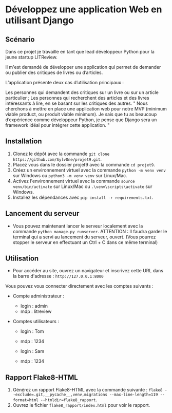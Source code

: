 # Développez une application Web en utilisant Django

## Scénario

Dans ce projet je travaille en tant que lead développeur Python pour la jeune startup LITReview.

Il m'est demandé de développer une application qui permet de demander ou publier des critiques de livres ou d’articles.

L’application présente deux cas d’utilisation principaux :

Les personnes qui demandent des critiques sur un livre ou sur un article particulier ;
Les personnes qui recherchent des articles et des livres intéressants à lire, en se basant sur les critiques des autres.
" Nous cherchons à mettre en place une application web pour notre MVP (minimum viable product, ou produit viable minimum). Je sais que tu as beaucoup d’expérience comme développeur Python, je pense que Django sera un framework idéal pour intégrer cette application. "

## Installation

1. Clonez le dépôt avec la commande `git clone https://github.com/SylvOne/projet9.git`.
2. Placez vous dans le dossier projet9 avec la commande `cd projet9`.
3. Créez un environnement virtuel avec la commande `python -m venv venv` sur Windows ou `python3 -m venv venv` sur Linux/Mac.
4. Activez l'environnement virtuel avec la commande `source venv/bin/activate` sur Linux/Mac ou `.\venv\scripts\activate` sur Windows.
5. Installez les dépendances avec `pip install -r requirements.txt`.

## Lancement du serveur

- Vous pouvez maintenant lancer le serveur localement avec la commande `python manage.py runserver`.
  ATTENTION : Il faudra garder le terminal qui a servi au lancement du serveur, ouvert.
  (Vous pourrez stopper le serveur en effectuant un Ctrl + C dans ce même terminal)

## Utilisation

- Pour accéder au site, ouvrez un navigateur et inscrivez cette URL dans la barre d'adresse : `http://127.0.0.1:8000`
  
Vous pouvez vous connecter directement avec les comptes suivants :

- Compte administrateur :
  - login : admin
  - mdp : litreview

- Comptes utilisateurs :
  - login : Tom
  - mdp : 1234

  - login : Sam
  - mdp : 1234
  
## Rapport Flake8-HTML

1. Générez un rapport Flake8-HTML avec la commande suivante :
`flake8 --exclude=.git,__pycache__,venv,migrations --max-line-length=119 --format=html --htmldir=flake8_rapport`.
2. Ouvrez le fichier `flake8_rapport/index.html` pour voir le rapport.

